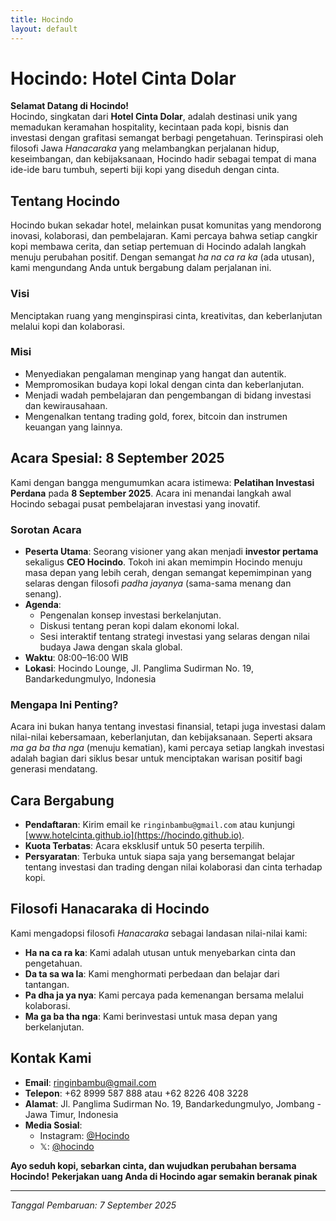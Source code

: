 ```yaml
---
title: Hocindo
layout: default
---
```


# Hocindo: Hotel Cinta Dolar

**Selamat Datang di Hocindo!**  
Hocindo, singkatan dari **Hotel Cinta Dolar**, adalah destinasi unik yang memadukan keramahan hospitality, kecintaan pada kopi, bisnis dan investasi dengan grafitasi semangat berbagi pengetahuan. Terinspirasi oleh filosofi Jawa *Hanacaraka* yang melambangkan perjalanan hidup, keseimbangan, dan kebijaksanaan, Hocindo hadir sebagai tempat di mana ide-ide baru tumbuh, seperti biji kopi yang diseduh dengan cinta.

## Tentang Hocindo
Hocindo bukan sekadar hotel, melainkan pusat komunitas yang mendorong inovasi, kolaborasi, dan pembelajaran. Kami percaya bahwa setiap cangkir kopi membawa cerita, dan setiap pertemuan di Hocindo adalah langkah menuju perubahan positif. Dengan semangat *ha na ca ra ka* (ada utusan), kami mengundang Anda untuk bergabung dalam perjalanan ini.

### Visi
Menciptakan ruang yang menginspirasi cinta, kreativitas, dan keberlanjutan melalui kopi dan kolaborasi.

### Misi
- Menyediakan pengalaman menginap yang hangat dan autentik.
- Mempromosikan budaya kopi lokal dengan cinta dan keberlanjutan.
- Menjadi wadah pembelajaran dan pengembangan di bidang investasi dan kewirausahaan.
- Mengenalkan tentang trading gold, forex, bitcoin dan instrumen keuangan yang lainnya.

## Acara Spesial: 8 September 2025
Kami dengan bangga mengumumkan acara istimewa: **Pelatihan Investasi Perdana** pada **8 September 2025**. Acara ini menandai langkah awal Hocindo sebagai pusat pembelajaran investasi yang inovatif.

### Sorotan Acara
- **Peserta Utama**: Seorang visioner yang akan menjadi **investor pertama** sekaligus **CEO Hocindo**. Tokoh ini akan memimpin Hocindo menuju masa depan yang lebih cerah, dengan semangat kepemimpinan yang selaras dengan filosofi *padha jayanya* (sama-sama menang dan senang).
- **Agenda**:
  - Pengenalan konsep investasi berkelanjutan.
  - Diskusi tentang peran kopi dalam ekonomi lokal.
  - Sesi interaktif tentang strategi investasi yang selaras dengan nilai budaya Jawa dengan skala global.
- **Waktu**: 08:00–16:00 WIB
- **Lokasi**: Hocindo Lounge, Jl. Panglima Sudirman No. 19, Bandarkedungmulyo, Indonesia

### Mengapa Ini Penting?
Acara ini bukan hanya tentang investasi finansial, tetapi juga investasi dalam nilai-nilai kebersamaan, keberlanjutan, dan kebijaksanaan. Seperti aksara *ma ga ba tha nga* (menuju kematian), kami percaya setiap langkah investasi adalah bagian dari siklus besar untuk menciptakan warisan positif bagi generasi mendatang.

## Cara Bergabung
- **Pendaftaran**: Kirim email ke `ringinbambu@gmail.com` atau kunjungi [www.hotelcinta.github.io](https://hocindo.github.io).
- **Kuota Terbatas**: Acara eksklusif untuk 50 peserta terpilih.
- **Persyaratan**: Terbuka untuk siapa saja yang bersemangat belajar tentang investasi dan trading dengan nilai kolaborasi dan cinta terhadap kopi.

## Filosofi Hanacaraka di Hocindo
Kami mengadopsi filosofi *Hanacaraka* sebagai landasan nilai-nilai kami:
- **Ha na ca ra ka**: Kami adalah utusan untuk menyebarkan cinta dan pengetahuan.
- **Da ta sa wa la**: Kami menghormati perbedaan dan belajar dari tantangan.
- **Pa dha ja ya nya**: Kami percaya pada kemenangan bersama melalui kolaborasi.
- **Ma ga ba tha nga**: Kami berinvestasi untuk masa depan yang berkelanjutan.

## Kontak Kami
- **Email**: ringinbambu@gmail.com
- **Telepon**: +62 8999 587 888 atau +62 8226 408 3228
- **Alamat**: Jl. Panglima Sudirman No. 19, Bandarkedungmulyo, Jombang - Jawa Timur, Indonesia
- **Media Sosial**:
  - Instagram: [@Hocindo](https://instagram.com/hotelcintadolar)
  - 𝕏: [@hocindo](https://x.com/hocindo)

**Ayo seduh kopi, sebarkan cinta, dan wujudkan perubahan bersama Hocindo!**
**Pekerjakan uang Anda di Hocindo agar semakin beranak pinak**

---

*Tanggal Pembaruan: 7 September 2025*
